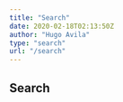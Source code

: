 ```yaml
---
title: "Search"
date: 2020-02-18T02:13:50Z
author: "Hugo Avila"
type: "search"
url: "/search"
---
```


## Search